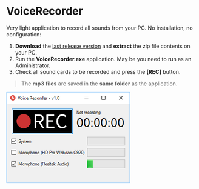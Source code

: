 # VoiceRecorder

Very light application to record all sounds from your PC.
No installation, no configuration:

1. **Download** the [last release version](https://github.com/dvoituron/VoiceRecorder/releases) 
   and **extract** the zip file contents on your PC.
2. Run the **VoiceRecorder.exe** application. May be you need to run as an Administrator.
3. Check all sound cards to be recorded and press the **[REC]** button.

>The **mp3 files** are saved in the **same folder** as the application.

![Screenshot](doc/screenshot.png)
